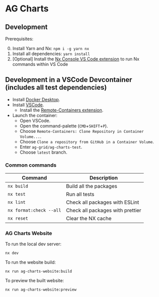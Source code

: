 # AG Charts

## Development

Prerequisites:

0. Install Yarn and Nx: `npm i -g yarn nx`
1. Install all dependencies: `yarn install`
2. [Optional] Install the [Nx Console VS Code extension](https://marketplace.visualstudio.com/items?itemName=nrwl.angular-console) to run Nx commands within VS Code

## Development in a VSCode Devcontainer (includes all test dependencies)

-   Install [Docker Desktop](https://www.docker.com/products/docker-desktop).
-   Install [VSCode](https://code.visualstudio.com/).
    -   Install the [Remote-Containers extension](vscode:extension/ms-vscode-remote.remote-containers).
-   Launch the container:
    -   Open VSCode.
    -   Open the command-palette (`CMD`+`SHIFT`+`P`).
    -   Choose `Remote-Containers: Clone Repository in Container Volume...`.
    -   Choose `Clone a repository from GitHub in a Container Volume`.
    -   Enter `ag-grid/ag-charts-test`.
    -   Choose `latest` branch.

### Common commands

| Command                 | Description                      |
| ----------------------- | -------------------------------- |
| `nx build`              | Build all the packages           |
| `nx test`               | Run all tests                    |
| `nx lint`               | Check all packages with ESLint   |
| `nx format:check --all` | Check all packages with prettier |
| `nx reset`              | Clear the NX cache               |

### AG Charts Website

To run the local dev server:

```
nx dev
```

To run the website build:

```
nx run ag-charts-website:build
```

To preview the built website:

```
nx run ag-charts-website:preview
```
